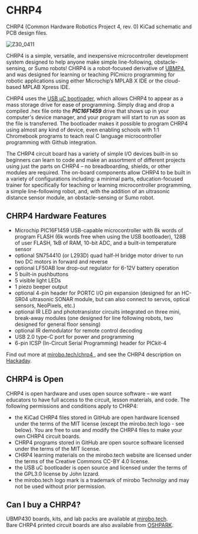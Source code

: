 # CHRP4

CHRP4 (Common Hardware Robotics Project 4, rev. 0) KiCad schematic and PCB design files.

![Z30_0411](https://user-images.githubusercontent.com/4099144/234148584-2c3ee559-1f64-4043-ab50-033e1bba10ae.jpeg)

CHRP4 is a simple, versatile, and inexpensive microcontroller development system designed to help anyone make simple line-following, obstacle-sensing, or Sumo robots! CHRP4 is a robot-focused derivative of [UBMP4](https://mirobo.tech/chrp4), and was designed for learning or teaching PICmicro programming for robotic applications using either Microchip’s MPLAB X IDE or the cloud-based MPLAB Xpress IDE.

CHRP4 uses the [USB µC bootloader](https://hackaday.io/project/63204-usb-c-usb-pic-bootloader), which allows CHRP4 to appear as a mass storage drive for ease of programming. Simply drag and drop a compiled .hex file onto the ***PIC16F1459*** drive that shows up in your computer's device manager, and your program will start to run as soon as the file is transferred. The bootloader makes it possible to program CHRP4 using almost any kind of device, even enabling schools with 1:1 Chromebook programs to teach real C language microcontroller programming with Github integration.

The CHRP4 circuit board has a variety of simple I/O devices built-in so beginners can learn to code and make an assortment of different projects using just the parts on CHRP4 – no breadboarding, shields, or other modules are required. The on-board components allow CHRP4 to be built in a variety of configurations including: a minimal parts, education-focused trainer for specifically for teaching or learning microcontroller programming, a simple line-following robot, and, with the addition of an ultrasonic distance sensor module, an obstacle-sensing or Sumo robot.


## CHRP4 Hardware Features

- Microchip PIC16F1459 USB-capable microcontroller with 8k words of program FLASH (6k words free when using the USB bootloader), 128B of user FLASH, 1kB of RAM, 10-bit ADC, and a built-in temperature sensor
- optional SN754410 (or L293D) quad half-H bridge motor driver to run two DC motors in forward and reverse
- optional LF50AB low drop-out regulator for 6-12V battery operation
- 5 built-in pushbuttons
- 5 visible light LEDs
- 1 piezo beeper output
- optional 4-pin header for PORTC I/O pin expansion (designed for an HC-SR04 ultrasonic SONAR module, but can also connect to servos, optical sensors, NeoPixels, etc.)
- optional IR LED and phototransistor circuits integrated on three mini, break-away modules (one designed for line following robots, two designed for general floor sensing)
- optional IR demodulator for remote control decoding
- USB 2.0 type-C port for power and programming
- 6-pin ICSP (In-Circuit Serial Programming) header for PICkit-4

Find out more at [mirobo.tech/chrp4 ](https://mirobo.tech/chrp4), and see the CHRP4 description on [Hackaday](https://hackaday.io/project/190407-chrp4-usb-robotics-development-board).


## CHRP4 is Open

CHRP4 is open hardware and uses open source software – we want educators to have full access to the circuit, lesson materials, and code. The following permissions and conditions apply to CHRP4:
- the KiCad CHRP4 files stored in GitHub are open hardware licensed under the terms of the MIT license (except the mirobo.tech logo - see below). You are free to use and modify the CHRP4 files to make your own CHRP4 circuit boards.
- CHRP4 programs stored in GitHub are open source software licensed under the terms of the MIT license.
- CHRP4 learning materials on the mirobo.tech website are licensed under the terms of the Creative Commons CC-BY 4.0 license.
- the USB uC bootloader is open source and licensed under the terms of the GPL3.0 license by John Izzard.
- the mirobo.tech logo mark is a trademark of mirobo Technolgy and may not be used without prior permission.

## Can I buy a CHRP4?

UBMP430 boards, kits, and lab packs are available at [mirobo.tech](https://mirobo.tech/chrp4).  
Bare CHRP4 printed circuit boards are also available from [OSHPARK](https://oshpark.com/shared_projects/rMynSTCb).
